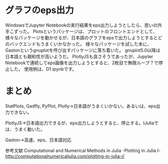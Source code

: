 # グラフのeps出力
WindowsでJupyter Notebookの実行結果をeps出力しようとしたら、思いの外手こずった。
Plotsというパッケージは、プロットのフロントエンドとして、様々なパッケージを動かせるが、日本語のグラフをepsで出力しようとするとどのバックエンドもうまくいかなかった。 
様々なパッケージを試した末に、Gastonというgnuplotを呼び出すパッケージに落ち着いた。 gnuplot5.0以降は日本語とも親和性が高いようだ。 PlotlyJSも良さそうであったが、Jupyter Notebookで連続してeps画像を出力しようとすると、2枚目で無限ループ？で停止した。
使用例は、D1.ipynbです。

# まとめ
StatPlots, Gadfly, PyPlot, Plotly→日本語がうまくいかない。あるいは、eps出力できない。

PlotlyJS→日本語出力できるが、eps出力しようとすると、停止する。IJuliaでは、うまく動いた。

Gaston→高速、eps、日本語対応

参考文献
Computational and Numerical Methods in Julia 
-Plotting in Julia I-
http://computationalnumericaljulia.com/plotting-in-julia-i/
